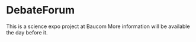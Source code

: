 DebateForum
===========
This is a science expo project at Baucom
More information will be available the day before it.
<!--
These are what people can do.
- Python                         Submit functions for others to use
- Html and/or/css                Write html and/or without template code
- Web.py framework and python    Do template rendering
- Web.py coding* and python      Do temlplate coding 
- Web.py, python and html        All of the above
*If you know python, it is very, VERY simple. It is basically python syntax with an extra symbol, and a few other not-very-important things.You can catch on in a few milliseconds after reading [this](http://webpy.org/docs/0.3/templetor#syntax "Syntax")
Clases of people:
- Python                        Coders
- Html                          Formatters
- Web.py coding,html and css    Displayers
- Web.py framework and python   Template Renderers
- Web.py and python             All-around scripter
- Web.py, python, html and css  All-puprose man
-->

